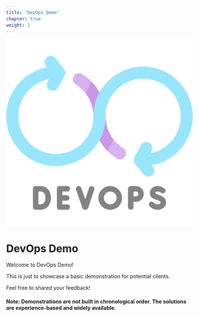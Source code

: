 ```yaml
---
title: "DevOps Demo"
chapter: true
weight: 1
---
```


![DevOps](/images/devops.png?width=20pc)

# DevOps Demo

Welcome to DevOps Demo!

This is just to showcase a basic demonstration for potential clients.


Feel free to shared your feedback!

#### Note: Demonstrations are not built in chronological order. The solutions are experience-based and widely available.
